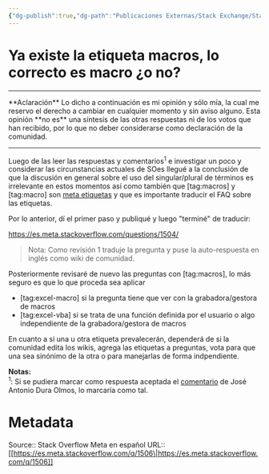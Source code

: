 ```yaml
---
{"dg-publish":true,"dg-path":"Publicaciones Externas/Stack Exchange/Stack Overflow en español/Stack Overflow en español Meta/es.meta.stackoverflow.com-1506.md","permalink":"/publicaciones-externas/stack-exchange/stack-overflow-en-espanol/stack-overflow-en-espanol-meta/es-meta-stackoverflow-com-1506/","title":"Ya existe la etiqueta macros, lo correcto es macro ¿o no?","hide":true,"noteIcon":"\"0\"","created":"2024-04-03T12:49:10.729-06:00","updated":"2024-04-05T16:43:59.620-06:00"}
---
```


# Ya existe la etiqueta macros, lo correcto es macro ¿o no?

<hr>
**Aclaración**  
Lo dicho a continuación es mi opinión y sólo mía, la cual me reservo el derecho a cambiar en cualquier momento y sin aviso alguno. Esta opinión **no es** una síntesis de las otras respuestas ni de los votos que han recibido, por lo que no deber considerarse como declaración de la comunidad.
<hr>

Luego de las leer las respuestas y comentarios<sup>1</sup> e investigar un poco y considerar las circunstancias actuales de SOes llegué a la conclusión de que la discusión en general sobre el uso del singular/plural de términos es irrelevante en estos momentos así como también que [tag:macros] y [tag:macro] son [meta etiquetas][1] y que es importante traducir el FAQ sobre las etiquetas.

Por lo anterior, dí el primer paso y publiqué y luego "terminé" de traducir:

https://es.meta.stackoverflow.com/questions/1504/ <!-- c%C3%B3mo-etiqueto-correctamente-mis-preguntas/1505#1505 -->

> Nota: Como revisión 1 traduje la pregunta y puse la auto-respuesta en inglés como wiki de comunidad.

Posteriormente revisaré de nuevo las preguntas con [tag:macros], lo más seguro es que lo que proceda sea aplicar 

- [tag:excel-macro] si la pregunta tiene que ver con la grabadora/gestora de macros
- [tag:excel-vba] si se trata de una función definida por el usuario o algo independiente de la grabadora/gestora de macros

En cuanto a si una u otra etiqueta prevalecerán, dependerá de si la comunidad edita los wikis, agrega las etiquetas a preguntas, vota para que una sea sinónimo de la otra o para manejarlas de forma indpendiente.

**Notas:**  
<sup>1</sup>: Si se pudiera marcar como respuesta aceptada el [comentario][2] de José Antonio Dura Olmos, lo marcaría como tal.
 


  [1]: https://es.meta.stackoverflow.com/questions/1507/qu%C3%A9-es-una-meta-etiqueta/
  [2]: https://es.meta.stackoverflow.com/questions/1461/ya-existe-la-etiqueta-macros-lo-correcto-es-macro-o-no?noredirect=1#comment4040_1461

# Metadata
Source:: Stack Overflow Meta en español
URL:: [[https://es.meta.stackoverflow.com/q/1506\|https://es.meta.stackoverflow.com/q/1506]]

